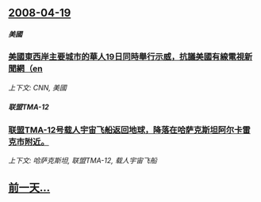 ## [2008-04-19](/news/2008/04/19/index.md)

##### 美國
### [美國東西岸主要城市的華人19日同時舉行示威，抗議美國有線電視新聞網（en](/news/2008/04/19/美國東西岸主要城市的華人19日同時舉行示威-抗議美國有線電視新聞網-en.md)
_上下文: CNN, 美國_

##### 联盟TMA-12
### [联盟TMA-12号载人宇宙飞船返回地球，降落在哈萨克斯坦阿尔卡雷克市附近。](/news/2008/04/19/联盟TMA-12号载人宇宙飞船返回地球-降落在哈萨克斯坦阿尔卡雷克市附近.md)
_上下文: 哈萨克斯坦, 联盟TMA-12, 载人宇宙飞船_

## [前一天...](/news/2008/04/18/index.md)

